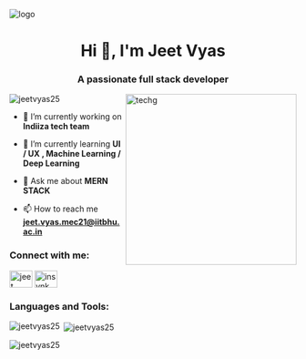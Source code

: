 ![logo](https://github.com/JeetVyas25/JeetVyas25/blob/main/Github%20Banner.png)
<h1 align="center">Hi 👋, I'm Jeet Vyas</h1>
<h3 align="center">A passionate full stack developer</h3>

<img src="https://i.pinimg.com/originals/e8/f4/53/e8f453469a3ec97ecd354df465d73913.gif" align="right" alt="techg" width="300">


<p align="left"> <img src="https://komarev.com/ghpvc/?username=jeetvyas25&label=Profile%20views&color=0e75b6&style=flat" alt="jeetvyas25" /> </p>

- 🔭 I’m currently working on **Indiiza tech team**

- 🌱 I’m currently learning **UI / UX , Machine Learning / Deep Learning**

- 💬 Ask me about **MERN STACK**

- 📫 How to reach me **jeet.vyas.mec21@iitbhu.ac.in**

<h3 align="left">Connect with me:</h3>
<p align="left">
<a href="https://linkedin.com/in/jeet vyas" target="blank"><img align="center" src="https://raw.githubusercontent.com/rahuldkjain/github-profile-readme-generator/master/src/images/icons/Social/linked-in-alt.svg" alt="jeet vyas" height="30" width="40" /></a>
<a href="https://codeforces.com/profile/insynk" target="blank"><img align="center" src="https://raw.githubusercontent.com/rahuldkjain/github-profile-readme-generator/master/src/images/icons/Social/codeforces.svg" alt="insynk" height="30" width="40" /></a>
</p>

<h3 align="left">Languages and Tools:</h3>


<p><img align="left" src="https://github-readme-stats.vercel.app/api/top-langs?username=jeetvyas25&show_icons=true&locale=en&layout=compact" alt="jeetvyas25" /></p>

<p>&nbsp;<img align="center" src="https://github-readme-stats.vercel.app/api?username=jeetvyas25&show_icons=true&locale=en" alt="jeetvyas25" /></p>

<p><img align="center" src="https://github-readme-streak-stats.herokuapp.com/?user=jeetvyas25&" alt="jeetvyas25" /></p>
